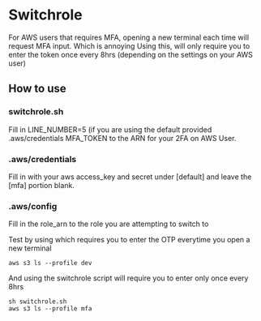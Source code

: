# Switchrole
For AWS users that requires MFA, opening a new terminal each time will request MFA input. 
Which is annoying
Using this, will only require you to enter the token once every 8hrs (depending on the settings on your AWS user)

## How to use

### switchrole.sh
Fill in LINE_NUMBER=5 (if you are using the default provided .aws/credentials 
MFA_TOKEN to the ARN for your 2FA on AWS User.

### .aws/credentials 
Fill in with your aws access_key and secret under [default] and leave the [mfa] portion blank.

### .aws/config
Fill in the role_arn to the role you are attempting to switch to


Test by using which requires you to enter the OTP everytime you open a new terminal
```
aws s3 ls --profile dev
```

And using the switchrole script will require you to enter only once every 8hrs
```
sh switchrole.sh
aws s3 ls --profile mfa
```
